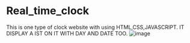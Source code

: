 # Real_time_clock


This is one type of clock website with using HTML,CSS,JAVASCRIPT.
IT DISPLAY A IST ON IT WITH DAY AND DATE TOO.
![image](https://user-images.githubusercontent.com/108118328/220286744-e4c3edd4-87fd-4da8-8dd0-48b40a2c0b9f.png)
